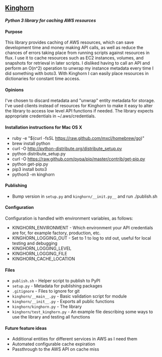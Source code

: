 ## [Kinghorn](https://en.wikipedia.org/wiki/Australian_scrub_python)
####  *Python 3 library for caching AWS resources*

#### Purpose
This library provides caching of AWS resources, which can save development time and money making API calls, as well as reduce the chances of errors taking place from running scripts against resources in flux. I use it to cache resources such as EC2 instances, volumes, and snapshots for retrieval in later scripts. I disliked having to call an API and perform an O(n^2) operation to unwrap my instance metadata every time I did something with boto3. With Kinghorn I can easily place resources in dictionaries for constant time access.

#### Opinions
I've chosen to discard metadata and "unwrap" entity metadata for storage. I've used clients instead of resources for Kinghorn to make it easy to alter the library to access low level API functions if needed. The library expects appropriate credentials in ~/.aws/credentials.

#### Installation instructions for Mac OS X
 - ruby -e "$(curl -fsSL https://raw.github.com/mxcl/homebrew/go)"
 - brew install python
 - curl -O http://python-distribute.org/distribute_setup.py
 - python distribute_setup.py
 - curl -O https://raw.github.com/pypa/pip/master/contrib/get-pip.py
 - python get-pip.py
 - pip3 install boto3
 - python3 -m kinghorn


#### Publishing
 - Bump version in `setup.py` and `kinghorn/__init.py__` and run ./publish.sh

#### Configuration
Configuration is handled with environment variables, as follows:
 - KINGHORN_ENVIRONMENT - Which environment your API credentials are for, for example factory, production, etc.
 - KINGHORN_LOGGING_OUT - Set to 1 to log to std out, useful for local testing and debugging
 - KINGHORN_LOGGING_LEVEL
 - KINGHORN_LOGGING_FILE
 - KINGHORN_CACHE_LOCATION

#### Files
 - `publish.sh` - Helper script to publish to PyPI
 - `setup.py` - Metadata for publishing packages
 - `.gitignore` - Files to ignore for git
 - `kinghorn/__main__.py` - Basic validation script for module
 - `kinghorn/__init__.py` - Exports all public functions
 - `kinghorn/kinghorn.py` - The library
 - `kinghorn/test_kinghorn.py` - An example file describing some ways to use the library and testing all functions
 
#### Future feature ideas
  - Additional entities for different services in AWS as I need them
  - Automated configurable cache expiration
  - Passthrough to the AWS API on cache miss
